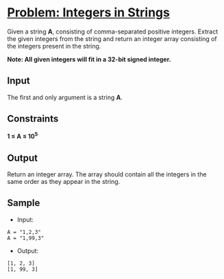 # [Problem: Integers in Strings](https://www.interviewbit.com/problems/integers-in-strings/)

Given a string **A**, consisting of comma-separated positive integers.
Extract the given integers from the string and return an integer array consisting of the integers present in the string.

**Note: All given integers will fit in a 32-bit signed integer.**

## Input

The first and only argument is a string **A**.

## Constraints

**1 ≤ A ≤ 10<sup>5</sup>**

## Output

Return an integer array.
The array should contain all the integers in the same order as they appear in the string.

## Sample

- Input:
```
A = "1,2,3"
A = "1,99,3"
```

- Output:
```
[1, 2, 3]
[1, 99, 3]
```
